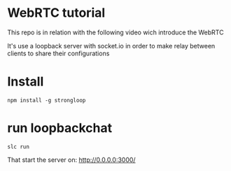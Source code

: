 # WebRTC tutorial

This repo is in relation with the following video wich introduce the WebRTC

It's use a loopback server with socket.io in order to make relay between clients to share their configurations

#  Install
```
npm install -g strongloop
```

# run loopbackchat
```
slc run
```
That start the server on: http://0.0.0.0:3000/

